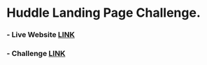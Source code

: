 # Huddle Landing Page Challenge.

### - Live Website [LINK](https://abdraoufx.github.io/frontEndMentor_Challenges/junior/huddle_landing_page/)

### - Challenge [LINK](https://www.frontendmentor.io/solutions/)
